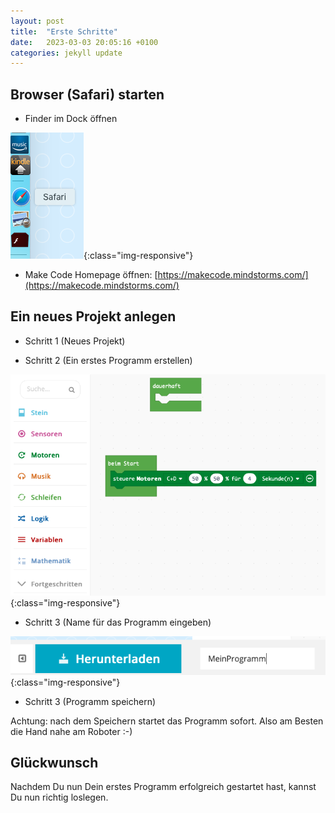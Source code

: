 ```yaml
---
layout: post
title:  "Erste Schritte"
date:   2023-03-03 20:05:16 +0100
categories: jekyll update
---
```


## Browser (Safari) starten

* Finder im Dock öffnen

![Schritt 1](/assets/Dock_Safari.png){:class="img-responsive"}

* Make Code Homepage öffnen: [https://makecode.mindstorms.com/](https://makecode.mindstorms.com/)

## Ein neues Projekt anlegen

* Schritt 1 (Neues Projekt)

* Schritt 2 (Ein erstes Programm erstellen)

![Schritt 2](/assets/Programm1_Motoren_starten.png){:class="img-responsive"}

* Schritt 3 (Name für das Programm eingeben)

![Schritt 2](/assets/Programm_speichern.png){:class="img-responsive"}


* Schritt 3 (Programm speichern)

Achtung: nach dem Speichern startet das Programm sofort. Also am Besten die Hand nahe am Roboter :-)

## Glückwunsch

Nachdem Du nun Dein erstes Programm erfolgreich gestartet hast, kannst Du nun richtig loslegen.
